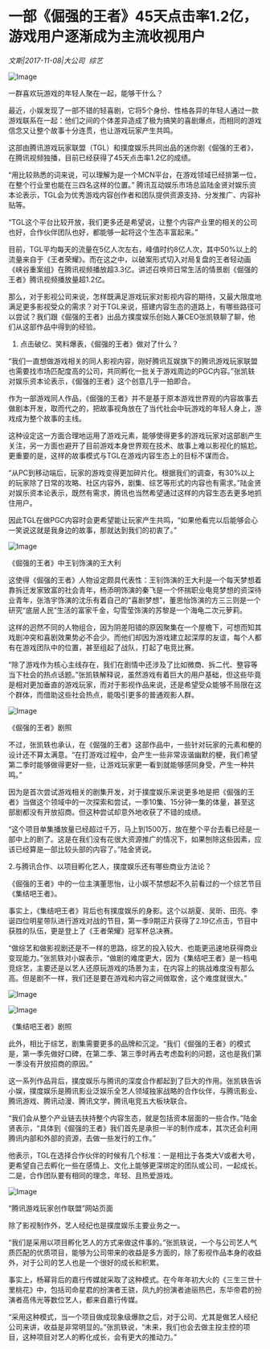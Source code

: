 # 一部《倔强的王者》45天点击率1.2亿，游戏用户逐渐成为主流收视用户

*文斯|2017-11-08|大公司 
                                                综艺*

![Image](http://si1.go2yd.com/get-image/0I9ml2TM1J2)

一群喜欢玩游戏的年轻人聚在一起，能够干什么？

最近，小娱发现了一部不错的轻喜剧，它将5个身份、性格各异的年轻人通过一款游戏联系在一起：他们之间的个体差异造成了极为搞笑的喜剧爆点，而相同的游戏信念又让整个故事十分连贯，也让游戏玩家产生共鸣。

这部由腾讯游戏玩家联盟（TGL）和撲度娱乐共同出品的迷你剧《倔强的王者》，在腾讯视频独播，目前已经获得了45天点击率1.2亿的成绩。

“用比较熟悉的词来说，可以理解为是一个MCN平台，在游戏领域已经排第一位，在整个行业里也能在三四名这样的位置。” 腾讯互动娱乐市场总监陆金贤对娱乐资本论表示，TGL会为优秀游戏内容创作者和团队提供资源支持、分发推广、内容补贴等。

“TGL这个平台比较开放，我们更多还是希望说，让整个内容产业里的相关的公司也好，合作伙伴团队也好，都能够一起将这个生态丰富起来。”

目前，TGL平均每天的流量在5亿人次左右，峰值时约8亿人次，其中50%以上的流量来自于《王者荣耀》。而在这之中，以破案形式切入对局复盘的王者轻动画《峡谷重案组》在腾讯视频播放超3.3亿。讲述召唤师日常生活的情景剧《倔强的王者》腾讯视频播放量超1.2亿。

那么，对于影视公司来说，怎样既满足游戏玩家对影视内容的期待，又最大限度地满足更多影视受众的需求？对于TGL来说，搭建内容生态的道路上，有哪些路径可以尝试？我们跟《倔强的王者》出品方撲度娱乐创始人兼CEO张凯轶聊了聊，他们从这部作品中得到的经验。

1. 点击破亿、笑料爆表，《倔强的王者》做对了什么？

“我们一直想做游戏相关的同人影视内容，刚好腾讯互娱旗下的腾讯游戏玩家联盟也需要找市场匹配度高的公司，共同孵化一批关于游戏周边的PGC内容。”张凯轶对娱乐资本论表示，《倔强的王者》这个创意几乎一拍即合。

作为一部游戏同人作品，《倔强的王者》并不是基于原本游戏世界观的内容故事去做剧本开发，取而代之的，把故事视角放在了当代社会中玩游戏的年轻人身上，游戏成为整个故事的主线。

这种设定这一方面合理地运用了游戏元素，能够使得更多的游戏玩家对这部剧产生关注，另一方面也避开了目前游戏本身世界观在技术、故事上难以影视化的尴尬。更重要的是，这样的故事模式与TGL在游戏内容生态上的目标不谋而合。

“从PC到移动端后，玩家的游戏变得更加碎片化。根据我们的调查，有30%以上的玩家除了日常的攻略、社区内容外，剧集、综艺等形式的内容也有需求。”陆金贤对娱乐资本论表示，既然有需求，腾讯也当然希望通过这样的内容生态去更多地抓住用户。

因此TGL在做PGC内容时会更希望能让玩家产生共鸣，“如果他看完以后能够会心一笑说这就是我身边的故事，那就达到我们的初衷了。”

![Image](http://si1.go2yd.com/get-image/0I9ml5dtgkS)

《倔强的王者》中王钊饰演的王大利

这使得《倔强的王者》人物设定颇具代表性：王钊饰演的王大利是一个每天梦想着靠拆迁发家致富的社会青年，杨添明饰演的秦飞是一个怀揣职业电竞梦想的资深待业青年，张浩宇饰演的沈乐有着自己的“喜剧梦想”，董思怡饰演的方三三则是一个研究“底层人民”生活的富家千金，勾雪莹饰演的苏黎是一个海龟二次元萝莉。

这样的迥然不同的人物组合，因为阴差阳错的原因聚集在一个屋檐下，可想而知其戏剧冲突和喜剧效果势必不会少。而他们却因为游戏建立起深厚的友谊，每个人都有在游戏团队中的位置，甚至组起了战队，打起了电竞比赛。

“除了游戏作为核心主线存在，我们在剧情中还涉及了比如微商、拆二代、整容等当下社会的热点话题。”张凯轶解释说，虽然游戏有着巨大的用户基础，但这些毕竟是相对更加垂直的游戏玩家，而对于影视作品来说，还是希望受众能够不局限在这个群体，而借助这些社会热点，能吸引更多的普通观影人群。

![Image](http://si1.go2yd.com/get-image/0I9mkzhUvGS)

《倔强的王者》剧照

不过，张凯轶也承认，在《倔强的王者》这部作品中，一些针对玩家的元素和梗的设计还不算太满意。“在打游戏过程中，会产生一些非常诙谐幽默的梗，我们希望第二季时能够做得更好一些，让游戏玩家更一看到就能够感同身受，产生一种共鸣。”

因为是首次尝试游戏相关的剧集开发，对于撲度娱乐来说更多地是把《倔强的王者》当做这个领域中的一次探索和尝试，一季10集、15分钟一集的体量，甚至这部剧都没有开放招商。但这种尝试却意外地收获了不错的成绩。

“这个项目单集播放量已经超过千万，马上到1500万，放在整个平台去看已经是一部中上的剧了。这是在我们没有花很大资源推广的情况下，如果刨除这些因素，应该已经算是一部比较头部的内容了。”陆金贤说。

2.与腾讯合作、以项目孵化艺人，撲度娱乐还有哪些商业方法论？

《倔强的王者》中的一位主演董思怡，让小娱不禁想起不久前看过的一个综艺节目《集结吧王者》。

事实上，《集结吧王者》背后也有撲度娱乐的身影。这个以胡夏、吴昕、田亮、李诞四位明星带队进行游戏对战的节目，第一季9期正片获得了2.19亿点击，节目中获胜的队伍，更是登上了《王者荣耀》冠军杯总决赛。

“做综艺和做影视剧还是不一样的思路，综艺的投入较大、也能更迅速地获得商业变现能力。”张凯轶对小娱表示，“做剧的难度更大，因为《集结吧王者》是一档电竞综艺，主要还是以艺人还原玩游戏的场景为主，在内容上的挑战难度没有那么高。但是剧不一样，我们还是要在游戏和内容之间做取舍，这个难度就很大。”

![Image](http://si1.go2yd.com/get-image/0I9ml3sf7MO)

![Image](http://si1.go2yd.com/get-image/0I9ml1GaByC)

《集结吧王者》剧照

此外，相比于综艺，剧集需要更多的品牌和沉淀。“我们《倔强的王者》的模式是，第一季先做好口碑，在第二季、第三季时再去考虑盈利的问题，这也是我们第一季没有开放招商的原因。”

这一系列作品背后，撲度娱乐与腾讯的深度合作都起到了巨大的作用。张凯轶告诉小娱，撲度娱乐是腾讯影业泛娱乐全艺人领域独家战略的合作伙伴，与腾讯影业、腾讯游戏、腾讯动漫、腾讯文学，腾讯电竞五大板块联合。

“我们会从整个产业链去扶持整个内容生态，就是包括资本层面的一些合作。”陆金贤表示，“具体到《倔强的王者》我们首先是承担一半的制作成本，其次还会利用腾讯内部和外部的资源，去做一些发行的工作。”

他表示，TGL在选择合作伙伴的时候有几个标准：一是相比于各类大V或者大号，更希望自己去孵化一些在感情上、文化上能够更深绑定的团队或公司，一起成长。二是，合作团队要有相同的理念，年轻、且热爱游戏。

![Image](http://si1.go2yd.com/get-image/0I9ml6jT89A)

“腾讯游戏玩家创作联盟”网站页面

除了影视制作外，艺人经纪也是撲度娱乐主要业务之一。

“我们是采用以项目孵化艺人的方式来做这件事的。”张凯轶说，一个与公司艺人气质匹配的优质项目，能够为公司带来的收益是多方面的，除了影视作品本身的收益外，对于公司的艺人也是一个很好的成长和积累。

事实上，杨幂背后的嘉行传媒就采取了这种模式。在今年年初大火的《三生三世十里桃花》中，包括司命星君的扮演者王骁，凤九的扮演者迪丽热巴，东华帝君的扮演者高伟光等数位艺人，都来自嘉行传媒。

“采用这种模式，当一个项目做成现象级爆款之后，对于公司、尤其是做艺人经纪公司来讲，收益是非常明显的。”张凯轶说，“未来，我们也会去做主投主控的项目，这种项目对艺人的孵化成长，会有更大的推动力。”

